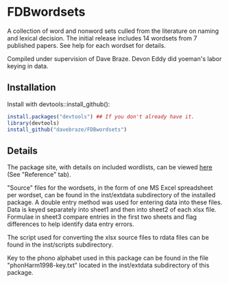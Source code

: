 FDBwordsets
====

A collection of word and nonword sets culled from the literature on
naming and lexical decision. The initial release includes 14 wordsets
from 7 published papers. See help for each wordset for details.

Compiled under supervision of Dave Braze. Devon Eddy did yoeman's
labor keying in data.

## Installation
Install with devtools::install\_github():

```R
install.packages("devtools") ## If you don't already have it.
library(devtools)
install_github("davebraze/FDBwordsets")
```

## Details

The package site, with details on included wordlists, can be viewed
[here](https://davebraze.github.io/FDBwordsets/) (See "Reference"
tab).

"Source" files for the wordsets, in the form of one MS Excel
spreadsheet per wordset, can be found in the inst/extdata subdirectory
of the installed package. A double entry method was used for entering
data into these files. Data is keyed separately into sheet1 and then
into sheet2 of each xlsx file. Formulae in sheet3 compare entries in
the first two sheets and flag differences to help identify data entry
errors.

The script used for converting the xlsx source files to rdata files
can be found in the inst/scripts subdirectory.

Key to the phono alphabet used in this package can be found in the
file "phonHarm1998-key.txt" located in the inst/extdata subdirectory
of this package.

